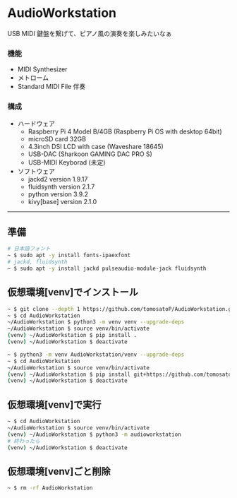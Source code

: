 # AudioWorkstation
USB MIDI 鍵盤を繋げて、ピアノ風の演奏を楽しみたいなぁ
### 機能
- MIDI Synthesizer
- メトローム
- Standard MIDI File 伴奏
### 構成
- ハードウェア
    - Raspberry Pi 4 Model B/4GB (Raspberry Pi OS with desktop 64bit)
    - microSD card 32GB 
    - 4.3inch DSI LCD with case (Waveshare 18645)
    - USB-DAC (Sharkoon GAMING DAC PRO S)
    - USB-MIDI Keyborad (未定)
- ソフトウェア
    - jackd2 version 1.9.17
    - fluidsynth version 2.1.7
    - python version 3.9.2
    - kivy[base] version 2.1.0
---
## 準備
~~~sh
# 日本語フォント
~ $ sudo apt -y install fonts-ipaexfont
# jackd, fluidsynth
~ $ sudo apt -y install jackd pulseaudio-module-jack fluidsynth
~~~
## 仮想環境[venv]でインストール
~~~sh
~ $ git clone --depth 1 https://github.com/tomosatoP/AudioWorkstation.git
~ $ cd AudioWorkstation
~/AudioWorkstation $ python3 -m venv venv --upgrade-deps
~/AudioWorkstation $ source venv/bin/activate
(venv) ~/AudioWorkstation $ pip install .
(venv) ~/AudioWorkstation $ deactivate
~~~
~~~sh
~ $ python3 -m venv AudioWorkstation/venv --upgrade-deps
~ $ cd AudioWorkstation
~/AudioWorkstation $ source venv/bin/activate
(venv) ~/AudioWorkstation $ pip install git+https://github.com/tomosatoP/AudioWorkstation.git
(venv) ~/AudioWorkstation $ deactivate
~~~
## 仮想環境[venv]で実行
~~~sh
~ $ cd AudioWorkstation
~/AudioWorkstation $ source venv/bin/activate
(venv) ~/AudioWorkstation $ python3 -m audioworkstation
# 終わったら
(venv) ~/AudioWorkstation $ deactivate
~~~
## 仮想環境[venv]ごと削除
~~~sh
~ $ rm -rf AudioWorkstation
~~~
